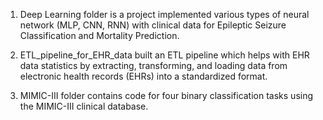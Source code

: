 1. Deep Learning folder is a project implemented various types of neural network (MLP, CNN, RNN) with clinical data for Epileptic Seizure Classification and Mortality Prediction.
   
2. ETL_pipeline_for_EHR_data built an ETL pipeline which helps with EHR data statistics by extracting, transforming, and loading data from electronic health records (EHRs) into a standardized format.

3. MIMIC-III folder contains code for four binary classification tasks using the MIMIC-III clinical database.
